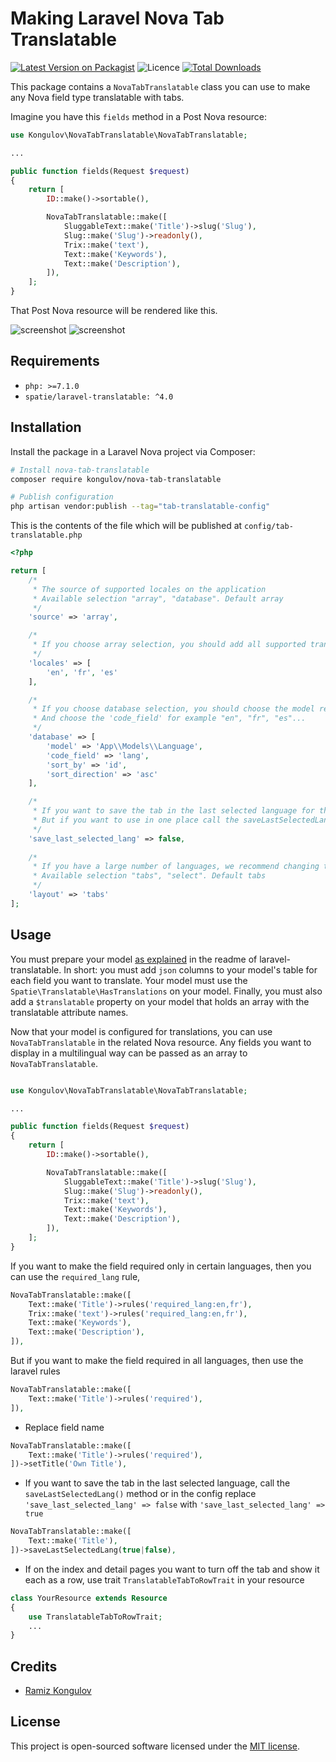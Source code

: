# Making Laravel Nova Tab Translatable
[![Latest Version on Packagist](https://img.shields.io/packagist/v/kongulov/nova-tab-translatable?style=flat-square)](https://packagist.org/packages/kongulov/nova-tab-translatable)
![Licence](https://img.shields.io/github/license/kongulov/nova-tab-translatable?style=flat-square)
[![Total Downloads](https://poser.pugx.org/kongulov/nova-tab-translatable/downloads?format=flat-square)](https://packagist.org/packages/kongulov/nova-tab-translatable)


This package contains a `NovaTabTranslatable` class you can use to make any Nova field type translatable with tabs.

Imagine you have this `fields` method in a Post Nova resource:

```php
use Kongulov\NovaTabTranslatable\NovaTabTranslatable;

...

public function fields(Request $request)
{
    return [
        ID::make()->sortable(),

        NovaTabTranslatable::make([
            SluggableText::make('Title')->slug('Slug'),
            Slug::make('Slug')->readonly(),
            Trix::make('text'),
            Text::make('Keywords'),
            Text::make('Description'),
        ]),
    ];
}
```

That Post Nova resource will be rendered like this.

![screenshot](https://kongulov.github.io/sitescreenshots/kongulov_nova-tab-translatable_1.png?v=4)
![screenshot](https://kongulov.github.io/sitescreenshots/kongulov_nova-tab-translatable_2.png?v=4)

## Requirements

- `php: >=7.1.0`
- `spatie/laravel-translatable: ^4.0`

## Installation

Install the package in a Laravel Nova project via Composer:

```bash
# Install nova-tab-translatable
composer require kongulov/nova-tab-translatable

# Publish configuration
php artisan vendor:publish --tag="tab-translatable-config"
```

This is the contents of the file which will be published at `config/tab-translatable.php`
```php
<?php

return [
    /*
     * The source of supported locales on the application
     * Available selection "array", "database". Default array
     */
    'source' => 'array',

    /*
     * If you choose array selection, you should add all supported translation on it as "code"
     */
    'locales' => [
        'en', 'fr', 'es'
    ],

    /*
     * If you choose database selection, you should choose the model responsible for retrieving supported translations
     * And choose the 'code_field' for example "en", "fr", "es"...
     */
    'database' => [
        'model' => 'App\\Models\\Language',
        'code_field' => 'lang',
        'sort_by' => 'id',
        'sort_direction' => 'asc'
    ],

    /*
     * If you want to save the tab in the last selected language for the whole project, set this "true".
     * But if you want to use in one place call the saveLastSelectedLang(true|false) method
     */
    'save_last_selected_lang' => false,
    
    /*
     * If you have a large number of languages, we recommend changing the layout to "select"
     * Available selection "tabs", "select". Default tabs
     */
    'layout' => 'tabs'
];
```

## Usage

You must prepare your model [as explained](https://github.com/spatie/laravel-translatable#making-a-model-translatable) in the readme of laravel-translatable. In short: you must add `json` columns to your model's table for each field you want to translate. Your model must use the `Spatie\Translatable\HasTranslations` on your model. Finally, you must also add a `$translatable` property on your model that holds an array with the translatable attribute names.

Now that your model is configured for translations, you can use `NovaTabTranslatable` in the related Nova resource. Any fields you want to display in a multilingual way can be passed as an array to `NovaTabTranslatable`. 

```php

use Kongulov\NovaTabTranslatable\NovaTabTranslatable;

...

public function fields(Request $request)
{
    return [
        ID::make()->sortable(),

        NovaTabTranslatable::make([
            SluggableText::make('Title')->slug('Slug'),
            Slug::make('Slug')->readonly(),
            Trix::make('text'),
            Text::make('Keywords'),
            Text::make('Description'),
        ]),
    ];
}
```

If you want to make the field required only in certain languages, then you can use the `required_lang` rule,

```php
NovaTabTranslatable::make([
    Text::make('Title')->rules('required_lang:en,fr'),
    Trix::make('text')->rules('required_lang:en,fr'),
    Text::make('Keywords'),
    Text::make('Description'),
]),
```

But if you want to make the field required in all languages, then use the laravel rules
```php
NovaTabTranslatable::make([
    Text::make('Title')->rules('required'),
]),
```

* Replace field name
```php
NovaTabTranslatable::make([
    Text::make('Title')->rules('required'),
])->setTitle('Own Title'),
```

* If you want to save the tab in the last selected language, call the `saveLastSelectedLang()` method or in the config replace `'save_last_selected_lang' => false` with `'save_last_selected_lang' => true`
```php
NovaTabTranslatable::make([
    Text::make('Title'),
])->saveLastSelectedLang(true|false),
```

* If on the index and detail pages you want to turn off the tab and show it each as a row, use trait `TranslatableTabToRowTrait` in your resource
```php
class YourResource extends Resource
{
    use TranslatableTabToRowTrait;
    ...
}
```

## Credits

- [Ramiz Kongulov](https://github.com/kongulov)

## License

This project is open-sourced software licensed under the [MIT license](LICENSE.md).
